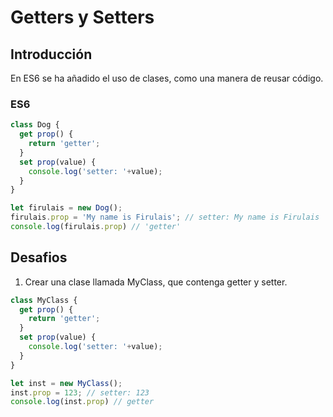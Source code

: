 # Getters y Setters

## Introducción

En ES6 se ha añadido el uso de clases, como una manera de reusar código.

### ES6

```javascript
class Dog {
  get prop() {
    return 'getter';
  }
  set prop(value) {
    console.log('setter: '+value);
  }
}

let firulais = new Dog();
firulais.prop = 'My name is Firulais'; // setter: My name is Firulais
console.log(firulais.prop) // 'getter'
```

## Desafios

1. Crear una clase llamada MyClass, que contenga getter y setter.

```javascript
class MyClass {
  get prop() {
    return 'getter';
  }
  set prop(value) {
    console.log('setter: '+value);
  }
}

let inst = new MyClass();
inst.prop = 123; // setter: 123
console.log(inst.prop) // getter
```